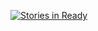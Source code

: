 [![Stories in Ready](https://badge.waffle.io/sidlors/CursoEJB.png?label=ready&title=Ready)](https://waffle.io/sidlors/CursoEJB)

